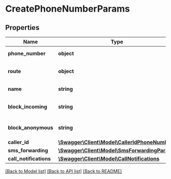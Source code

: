 # CreatePhoneNumberParams

## Properties
Name | Type | Description | Notes
------------ | ------------- | ------------- | -------------
**phone_number** | **object** | Phone number | [optional] 
**route** | **object** | Route lookup object | [optional] 
**name** | **string** | Phone Name | [optional] 
**block_incoming** | **string** | Block incoming calls | [optional] 
**block_anonymous** | **string** | Block anonymous calls | [optional] 
**caller_id** | [**\Swagger\Client\Model\CallerIdPhoneNumber**](CallerIdPhoneNumber.md) |  | [optional] 
**sms_forwarding** | [**\Swagger\Client\Model\SmsForwardingParams**](SmsForwardingParams.md) |  | [optional] 
**call_notifications** | [**\Swagger\Client\Model\CallNotifications**](CallNotifications.md) |  | [optional] 

[[Back to Model list]](../README.md#documentation-for-models) [[Back to API list]](../README.md#documentation-for-api-endpoints) [[Back to README]](../README.md)


